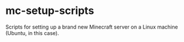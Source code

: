 # mc-setup-scripts
Scripts for setting up a brand new Minecraft server on a Linux machine (Ubuntu, in this case).
